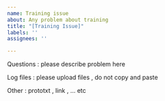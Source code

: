 ```yaml
---
name: Training issue
about: Any problem about training
title: "[Training Issue]"
labels: ''
assignees: ''

---
```


Questions : please describe problem here

Log files : please upload files , do not copy and paste

Other : prototxt , link , ... etc
